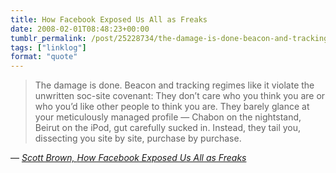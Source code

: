 ```yaml
---
title: How Facebook Exposed Us All as Freaks
date: 2008-02-01T08:48:23+00:00
tumblr_permalink: /post/25228734/the-damage-is-done-beacon-and-tracking-regimes
tags: ["linklog"]
format: "quote"
---
```


> The damage is done. Beacon and tracking regimes like it violate the unwritten soc-site covenant: They don&rsquo;t care who you think you are or who you&rsquo;d like other people to think you are. They barely glance at your meticulously managed profile — Chabon on the nightstand, Beirut on the iPod, gut carefully sucked in. Instead, they tail you, dissecting you site by site, purchase by purchase.

— <cite>[Scott Brown, _How Facebook Exposed Us All as Freaks_](https://www.wired.com/2008/01/pl-brown-21/)</cite>
